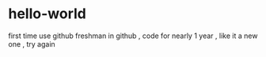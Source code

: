 # hello-world
first time use github
freshman in github , code for nearly 1 year , like it 
a new one , try again
